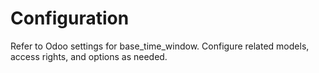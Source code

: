 # Configuration

Refer to Odoo settings for base_time_window. Configure related models, access rights, and options as needed.
